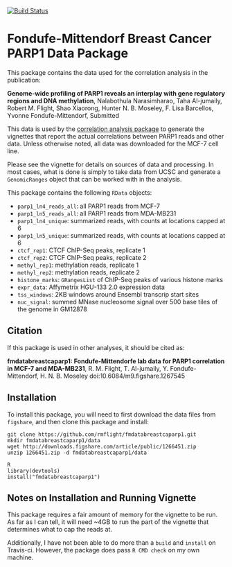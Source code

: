 [![Build Status](https://travis-ci.org/rmflight/fmdatabreastcaparp1.svg?branch=master)](https://travis-ci.org/rmflight/fmdatabreastcaparp1)

# Fondufe-Mittendorf Breast Cancer PARP1 Data Package

This package contains the data used for the correlation analysis in the publication:

**Genome-wide profiling of PARP1 reveals an interplay with gene regulatory regions and DNA methylation**, Nalabothula Narasimharao, Taha Al-jumaily, Robert M. Flight, Shao Xiaorong, Hunter N. B. Moseley, F. Lisa Barcellos, Yvonne Fondufe-Mittendorf, Submitted

This data is used by the [correlation analysis package](https://github.com/rmflight/fmcorrelationbreastcaparp1) to generate the vignettes that report the actual correlations between PARP1 reads and other data. Unless otherwise noted, all data was downloaded for the MCF-7 cell line.

Please see the vignette for details on sources of data and processing. In most cases, what is done is simply to take data from UCSC and generate a `GenomicRanges` object that can be worked with in the analysis.

This package contains the following `RData` objects:

* `parp1_ln4_reads_all`: all PARP1 reads from MCF-7
* `parp1_ln5_reads_all`: all PARP1 reads from MDA-MB231
* `parp1_ln4_unique`: summarized reads, with counts at locations capped at 6
* `parp1_ln5_unique`: summarized reads, with counts at locations capped at 6
* `ctcf_rep1`: CTCF ChIP-Seq peaks, replicate 1
* `ctcf_rep2`: CTCF ChIP-Seq peaks, replicate 2
* `methyl_rep1`: methylation reads, replicate 1
* `methyl_rep2`: methylation reads, replicate 2
* `histone_marks`: `GRangesList` of ChIP-Seq peaks of various histone marks
* `expr_data`: Affymetrix HGU-133 2.0 expression data
* `tss_windows`: 2KB windows around Ensembl transcrip start sites
* `nuc_signal`: summed MNase nucleosome signal over 500 base tiles of the genome in GM12878

## Citation

If this package is used in other analyses, it should be cited as:

**fmdatabreastcaparp1: Fondufe-Mittendorfe lab data for PARP1 correlation in MCF-7 and MDA-MB231**, R. M. Flight, T. Al-jumaily, Y. Fondufe-Mittendorf, H. N. B. Moseley  doi:10.6084/m9.figshare.1267545

## Installation

To install this package, you will need to first download the data files from `figshare`, and then clone this package and install:

```
git clone https://github.com/rmflight/fmdatabreastcaparp1.git
mkdir fmdatabreastcaparp1/data
wget http://downloads.figshare.com/article/public/1266451.zip
unzip 1266451.zip -d fmdatabreastcaparp1/data

R
library(devtools)
install("fmdatabreastcaparp1")
```

## Notes on Installation and Running Vignette

This package requires a fair amount of memory for the vignette to be run. As far as I can tell, it will need ~4GB to run the part of the vignette that determines what to cap the reads at.

Additionally, I have not been able to do more than a `build` and `install` on Travis-ci. However, the package does pass `R CMD check` on my own machine.
